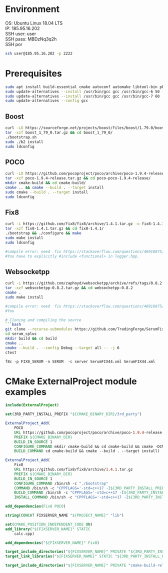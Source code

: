 # Environment
OS: Ubuntu Linux 18.04 LTS  
IP: 185.95.16.202  
SSH user: user  
SSH pass: MBDzNq3q2h  
SSH por

```bash
ssh user@185.95.16.202 -p 2222
```

# Prerequisites
```bash
sudo apt install build-essential cmake autoconf automake libtool-bin pkg-config zlib1g-dev gcc-6 g++-6
sudo update-alternatives --install /usr/bin/gcc gcc /usr/bin/gcc-6 50 --slave /usr/bin/g++ g++ /usr/bin/g++-6
sudo update-alternatives --install /usr/bin/gcc gcc /usr/bin/gcc-7 60 --slave /usr/bin/g++ g++ /usr/bin/g++-7
sudo update-alternatives --config gcc
```

## Boost
```bash
curl -LO https://sourceforge.net/projects/boost/files/boost/1.79.0/boost_1_79_0.tar.gz/download
tar -xzf boost_1_79_0.tar.gz && cd boost_1_79_0/
./bootstrap.sh
sudo ./b2 install
sudo ldconfig
```
## POCO
```bash
curl -LO https://github.com/pocoproject/poco/archive/poco-1.9.4-release.tar.gz
tar -xzf poco-1.9.4-release.tar.gz && cd poco-poco-1.9.4-release/
mkdir cmake-build && cd cmake-build/
cmake .. && cmake --build . --target install
sudo cmake --build . --target install
sudo ldconfig
```
## Fix8
```bash
curl -L https://github.com/fix8/fix8/archive/1.4.1.tar.gz -o fix8-1.4.1.tar.gz
tar -xzf fix8-1.4.1.tar.gz && cd fix8-1.4.1/
./bootstrap && ./configure && make
sudo make install
sudo ldconfig

#compile error: need  fix https://stackoverflow.com/questions/46916875/error-when-building-fix-8
#You have to explicitly #include <functional> in logger.hpp.
```
## Websocketpp
```bash
curl -L https://github.com/zaphoyd/websocketpp/archive/refs/tags/0.8.2.tar.gz -o websocketpp-0.8.2.tar.gz
tar -xzf websocketpp-0.8.2.tar.gz && cd websocketpp-0.8.2
cmake .
sudo make install

#compile error: need  fix https://stackoverflow.com/questions/46916875/error-when-building-fix-8
#You

# Cloning and compiling the source
```bash
git clone --recurse-submodules https://github.com/TradingForge/SerumFixServer.git
cd serum_cplus
mkdir build && cd build
cmake ..
cmake --build . --config Debug --target all -- -j 6
ctest
```

```
f8c -p FIX8_SERUM -n SERUM  -c server SerumFIX44.xml SerumFIX44.xml
```

# CMake ExternalProject module examples
```cmake
include(ExternalProject)

set(3RD_PARTY_INSTALL_PREFIX "${CMAKE_BINARY_DIR}/3rd_party")

ExternalProject_Add(
    POCO
    URL https://github.com/pocoproject/poco/archive/poco-1.9.4-release.tar.gz
    PREFIX ${CMAKE_BINARY_DIR}
    BUILD_IN_SOURCE 1
    CONFIGURE_COMMAND mkdir cmake-build && cd cmake-build && cmake -DCMAKE_INSTALL_PREFIX:PATH=${3RD_PARTY_INSTALL_PREFIX} ..
    BUILD_COMMAND cd cmake-build && cmake --build . --target install)

ExternalProject_Add(
    Fix8
    URL https://github.com/fix8/fix8/archive/1.4.1.tar.gz
    PREFIX ${CMAKE_BINARY_DIR}
    BUILD_IN_SOURCE 1
    CONFIGURE_COMMAND /bin/sh -c "./bootstrap"
    COMMAND /bin/sh -c "CPPFLAGS='-std=c++17 -I${3RD_PARTY_INSTALL_PREFIX}/include' LDFLAGS=-L${3RD_PARTY_INSTALL_PREFIX}/lib ./configure --prefix=${3RD_PARTY_INSTALL_PREFIX}"
    BUILD_COMMAND /bin/sh -c "CPPFLAGS='-std=c++17 -I${3RD_PARTY_INSTALL_PREFIX}/include' LDFLAGS=-L${3RD_PARTY_INSTALL_PREFIX}/lib LD_LIBRARY_PATH=${3RD_PARTY_INSTALL_PREFIX}/lib make"
    INSTALL_COMMAND /bin/sh -c "CPPFLAGS='-std=c++17 -I${3RD_PARTY_INSTALL_PREFIX}/include' LDFLAGS=-L${3RD_PARTY_INSTALL_PREFIX}/lib LD_LIBRARY_PATH=${3RD_PARTY_INSTALL_PREFIX}/lib make install")

add_dependencies(Fix8 POCO)

string(CONCAT FIXSERVER_NAME "${PROJECT_NAME}" "lib")

set(CMAKE_POSITION_INDEPENDENT_CODE ON)
add_library("${FIXSERVER_NAME}" STATIC
    calc.cpp)

add_dependencies("${FIXSERVER_NAME}" Fix8)

target_include_directories("${FIXSERVER_NAME}" PRIVATE "${3RD_PARTY_INSTALL_PREFIX}/include")
target_link_libraries("${FIXSERVER_NAME}" STATIC "${3RD_PARTY_INSTALL_PREFIX}/lib/libfix8.a")

target_include_directories("${FIXSERVER_NAME}" PRIVATE "cmake-build-release/serum_cplus/include")
```
